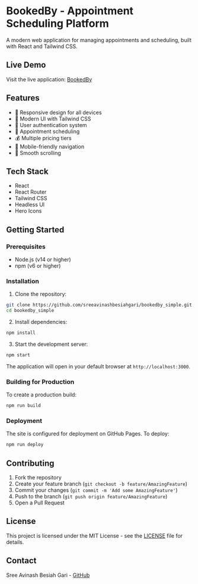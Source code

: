 # BookedBy - Appointment Scheduling Platform

A modern web application for managing appointments and scheduling, built with React and Tailwind CSS.

## Live Demo

Visit the live application: [BookedBy](https://sreeavinashbesiahgari.github.io/bookedby_simple/)

## Features

- 📱 Responsive design for all devices
- 🎨 Modern UI with Tailwind CSS
- 🔐 User authentication system
- 📅 Appointment scheduling
- 💰 Multiple pricing tiers
- 📱 Mobile-friendly navigation
- 🔄 Smooth scrolling

## Tech Stack

- React
- React Router
- Tailwind CSS
- Headless UI
- Hero Icons

## Getting Started

### Prerequisites

- Node.js (v14 or higher)
- npm (v6 or higher)

### Installation

1. Clone the repository:
```bash
git clone https://github.com/sreeavinashbesiahgari/bookedby_simple.git
cd bookedby_simple
```

2. Install dependencies:
```bash
npm install
```

3. Start the development server:
```bash
npm start
```

The application will open in your default browser at `http://localhost:3000`.

### Building for Production

To create a production build:

```bash
npm run build
```

### Deployment

The site is configured for deployment on GitHub Pages. To deploy:

```bash
npm run deploy
```

## Contributing

1. Fork the repository
2. Create your feature branch (`git checkout -b feature/AmazingFeature`)
3. Commit your changes (`git commit -m 'Add some AmazingFeature'`)
4. Push to the branch (`git push origin feature/AmazingFeature`)
5. Open a Pull Request

## License

This project is licensed under the MIT License - see the [LICENSE](LICENSE) file for details.

## Contact

Sree Avinash Besiah Gari - [GitHub](https://github.com/sreeavinashbesiahgari) 